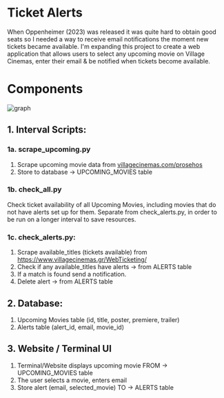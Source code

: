 # Ticket Alerts
When Oppenheimer (2023) was released it was quite hard to obtain good seats so I needed a way to receive email notifications the moment new tickets became available.
I'm expanding this project to create a web application that allows users to select any upcoming movie on Village Cinemas, enter their email & be notified when tickets become available.

# Components
![graph](https://github.com/fanisvl/ticket_availability/assets/82032857/9c1b9564-b42b-4e2f-a0e0-06b2a81505c9)

## 1. Interval Scripts:

### 1a. scrape_upcoming.py
1. Scrape upcoming movie data from [villagecinemas.com/prosehos](http://villagecinemas.com/prosehos)
2. Store to database → UPCOMING_MOVIES table

### 1b. check_all.py
Check ticket availability of all Upcoming Movies, including movies that do not have alerts set up for them.
Separate from check_alerts.py, in order to be run on a longer interval to save resources.

### 1c. check_alerts.py:
1. Scrape available_titles (tickets available) from https://www.villagecinemas.gr/WebTicketing/
3. Check if any available_titles have alerts → from ALERTS table
4. If a match is found send a notification.
5. Delete alert → from ALERTS table

## 2. Database:
1. Upcoming Movies table (id, title, poster, premiere, trailer)
2. Alerts table (alert_id, email, movie_id)

## 3. Website / Terminal UI
1. Terminal/Website displays upcoming movie FROM → UPCOMING_MOVIES table
2. The user selects a movie, enters email
3. Store alert (email, selected_movie) TO → ALERTS table
